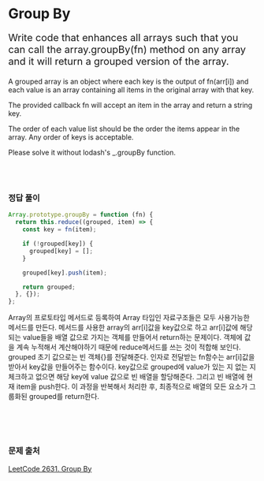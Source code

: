 # Group By

<p style='font-size: 20px'>Write code that enhances all arrays such that you can call the array.groupBy(fn) method on any array and it will return a grouped version of the array.

A grouped array is an object where each key is the output of fn(arr[i]) and each value is an array containing all items in the original array with that key.

The provided callback fn will accept an item in the array and return a string key.

The order of each value list should be the order the items appear in the array. Any order of keys is acceptable.

Please solve it without lodash's \_.groupBy function.

</p>

<br />
<br />

### 정답 풀이

```javascript
Array.prototype.groupBy = function (fn) {
  return this.reduce((grouped, item) => {
    const key = fn(item);

    if (!grouped[key]) {
      grouped[key] = [];
    }

    grouped[key].push(item);

    return grouped;
  }, {});
};
```

Array의 프로토타입 메서드로 등록하여 Array 타입인 자료구조들은 모두 사용가능한 메서드를 만든다.
메서드를 사용한 array의 arr[i]값을 key값으로 하고 arr[i]값에 해당되는 value들을 배열 값으로 가지는 객체를 만들어서 return하는 문제이다.
객체에 값을 계속 누적해서 계산해야하기 때문에 reduce메서드를 쓰는 것이 적합해 보인다. grouped 초기 값으로는 빈 객체{}를 전달해준다.
인자로 전달받는 fn함수는 arr[i]값을 받아서 key값을 만들어주는 함수이다. key값으로 grouped에 value가 있는 지 없는 지 체크하고
없으면 해당 key에 value 값으로 빈 배열을 할당해준다. 그리고 빈 배열에 현재 item을 push한다. 이 과정을 반복해서 처리한 후, 최종적으로
배열의 모든 요소가 그룹화된 grouped를 return한다.

   <br />
   <br />
   <br />

### 문제 출처

<a href='https://leetcode.com/problems/group-by/description/?envType=study-plan-v2&envId=30-days-of-javascript'>LeetCode 2631. Group By</a>
